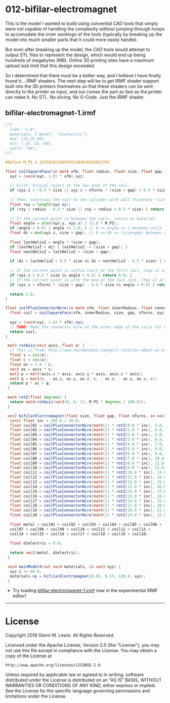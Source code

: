 # 012-bifilar-electromagnet

This is the model I wanted to build using convential CAD tools that simply
were not capable of handling the complexity without jumping through hoops
to accomodate the inner workings of the tools (typically by breaking up
the model into much smaller parts that it could more easily handle).

But even after breaking up the model, the CAD tools would attempt to output
STL files to represent the design, which would end up being hundreds of
megabytes (MB). Online 3D printing sites have a maximum upload size limit that
this design exceeded.

So I determined that there must be a better way, and I believe I have
finally found it... IRMF shaders. The next step will be to get IRMF shader
support built into the 3D printers themselves so that these shaders can
be sent directly to the printer as input, and out comes the part as fast
as the printer can make it. No STL. No slicing. No G-Code. Just the
IRMF shader.

## bifilar-electromagnet-1.irmf

```glsl
/*{
  irmf: "1.0",
  materials: ["metal", "dielectric"],
  max: [25,25,60],
  min: [-25,-25,-60],
  units: "mm",
}*/

#define M_PI 3.1415926535897932384626433832795

float coilSquareFace(in mat4 xfm, float radius, float size, float gap, float nTurns, in vec3 xyz) {
  xyz = (vec4(xyz, 1.0) * xfm).xyz;
  
  // First, trivial reject on the two ends of the coil.
  if (xyz.z < -0.5 * size || xyz.z > nTurns * (size + gap) + 0.5 * size) { return 0.0; }
  
  // Then, constrain the coil to the cylinder with wall thickness "size":
  float rxy = length(xyz.xy);
  if (rxy < radius - 0.5 * size || rxy > radius + 0.5 * size) { return 0.0; }
  
  // If the current point is between the coils, return no material:
  float angle = atan(xyz.y, xyz.x) / (2.0 * M_PI);
  if (angle < 0.0) { angle += 1.0; } // 0 <= angle <= 1 between coils
  float dz = mod(xyz.z, size + gap); // 0 <= dz <= (size+gap) between coils.
  
  float lastHelixZ = angle * (size + gap);
  if (lastHelixZ > dz) { lastHelixZ -= (size + gap); }
  float nextHelixZ = lastHelixZ + (size + gap);
  
  if (dz > lastHelixZ + 0.5 * size && dz < nextHelixZ - 0.5 * size) { return 0.0; }
  
  // If the current point is within start of the first coil, stop it at angle < 0.
  if (xyz.z < 0.5 * size && angle > 0.5) { return 0.0; }
  // If the current point is with the end of the last coil, stop it at angle > PI.
  if (xyz.z > nTurns * (size + gap) - 0.5 * size && angle < 0.5) { return 0.0; }
  
  return 1.0;
}

float coilPlusConnectorWire(in mat4 xfm, float innerRadius, float connectorRadius, float size, float gap, float nTurns, in vec3 xyz) {
  float coil = coilSquareFace(xfm, innerRadius, size, gap, nTurns, xyz);
  
  xyz = (vec4(xyz, 1.0) * xfm).xyz;
  // TODO: Make the connector wire on the outer edge of the coils for easy hookup.
  return coil;
}

 mat3 rotAxis(vec3 axis, float a) {
  // This is from: http://www.neilmendoza.com/glsl-rotation-about-an-arbitrary-axis/
  float s = sin(a);
  float c = cos(a);
  float oc = 1.0 - c;
  vec3 as = axis * s;
  mat3 p = mat3(axis.x * axis, axis.y * axis, axis.z * axis);
  mat3 q = mat3(c, - as.z, as.y, as.z, c, - as.x, - as.y, as.x, c);
  return p * oc + q;
 }

 mat4 rotZ(float degrees) {
  return mat4(rotAxis(vec3(0, 0, 1), M_PI * degrees / 180.0));
 }

 vec2 bifilarElectromagnet(float size, float gap, float nTurns, in vec3 xyz) {
  const float inc = 360.0 / 20.0;
  float coil01 = coilPlusConnectorWire(mat4(1) * rotZ(0.0 * inc), 3.0, 23.0, size, gap, nTurns, xyz);
  float coil02 = coilPlusConnectorWire(mat4(1) * rotZ(1.0 * inc), 4.0, 23.0, size, gap, nTurns, xyz);
  float coil03 = coilPlusConnectorWire(mat4(1) * rotZ(2.0 * inc), 5.0, 23.0, size, gap, nTurns, xyz);
  float coil04 = coilPlusConnectorWire(mat4(1) * rotZ(3.0 * inc), 6.0, 23.0, size, gap, nTurns, xyz);
  float coil05 = coilPlusConnectorWire(mat4(1) * rotZ(4.0 * inc), 7.0, 23.0, size, gap, nTurns, xyz);
  float coil06 = coilPlusConnectorWire(mat4(1) * rotZ(5.0 * inc), 8.0, 23.0, size, gap, nTurns, xyz);
  float coil07 = coilPlusConnectorWire(mat4(1) * rotZ(6.0 * inc), 9.0, 23.0, size, gap, nTurns, xyz);
  float coil08 = coilPlusConnectorWire(mat4(1) * rotZ(7.0 * inc), 10.0, 23.0, size, gap, nTurns, xyz);
  float coil09 = coilPlusConnectorWire(mat4(1) * rotZ(8.0 * inc), 11.0, 23.0, size, gap, nTurns, xyz);
  float coil10 = coilPlusConnectorWire(mat4(1) * rotZ(9.0 * inc), 12.0, 23.0, size, gap, nTurns, xyz);
  float coil11 = coilPlusConnectorWire(mat4(1) * rotZ(10.0 * inc), 13.0, 23.0, size, gap, nTurns, xyz);
  float coil12 = coilPlusConnectorWire(mat4(1) * rotZ(11.0 * inc), 14.0, 23.0, size, gap, nTurns, xyz);
  float coil13 = coilPlusConnectorWire(mat4(1) * rotZ(12.0 * inc), 15.0, 23.0, size, gap, nTurns, xyz);
  float coil14 = coilPlusConnectorWire(mat4(1) * rotZ(13.0 * inc), 16.0, 23.0, size, gap, nTurns, xyz);
  float coil15 = coilPlusConnectorWire(mat4(1) * rotZ(14.0 * inc), 17.0, 23.0, size, gap, nTurns, xyz);
  float coil16 = coilPlusConnectorWire(mat4(1) * rotZ(15.0 * inc), 18.0, 23.0, size, gap, nTurns, xyz);
  float coil17 = coilPlusConnectorWire(mat4(1) * rotZ(16.0 * inc), 19.0, 23.0, size, gap, nTurns, xyz);
  float coil18 = coilPlusConnectorWire(mat4(1) * rotZ(17.0 * inc), 20.0, 23.0, size, gap, nTurns, xyz);
  float coil19 = coilPlusConnectorWire(mat4(1) * rotZ(18.0 * inc), 21.0, 23.0, size, gap, nTurns, xyz);
  float coil20 = coilPlusConnectorWire(mat4(1) * rotZ(19.0 * inc), 22.0, 23.0, size, gap, nTurns, xyz);
  
  float metal = coil01 + coil02 + coil03 + coil04 + coil05 + coil06 +
  coil07 + coil08 + coil09 + coil10 + coil11 + coil12 + coil13 +
  coil14 + coil15 + coil16 + coil17 + coil18 + coil19 + coil20;
  
  float dielectric = 0.0;
  
  return vec2(metal, dielectric);
 }

 void mainModel4(out vec4 materials, in vec3 xyz) {
  xyz.z += 60.0;
  materials.xy = bifilarElectromagnet(0.85, 0.15, 120.0, xyz);
 }
```

* Try loading [bifilar-electromagnet-1.irmf](https://gmlewis.github.io/irmf-editor/?s=github.com/gmlewis/irmf/blob/master/examples/012-bifilar-electromagnet/bifilar-electromagnet-1.irmf) now in the experimental IRMF editor!

----------------------------------------------------------------------

# License

Copyright 2019 Glenn M. Lewis. All Rights Reserved.

Licensed under the Apache License, Version 2.0 (the "License");
you may not use this file except in compliance with the License.
You may obtain a copy of the License at

    http://www.apache.org/licenses/LICENSE-2.0

Unless required by applicable law or agreed to in writing, software
distributed under the License is distributed on an "AS IS" BASIS,
WITHOUT WARRANTIES OR CONDITIONS OF ANY KIND, either express or implied.
See the License for the specific language governing permissions and
limitations under the License.
